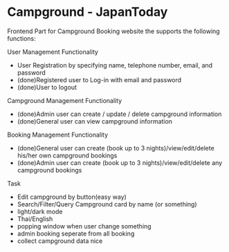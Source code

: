 # Campground - JapanToday

Frontend Part for Campground Booking website the supports the following functions:

User Management Functionality
- User Registration by specifying name, telephone number, email, and password
- (done)Registered user to Log-in with email and password
- (done)User to logout

Campground Management Functionality
- (done)Admin user can create / update / delete campground information
- (done)General user can view campground information

Booking Management Functionality
- (done)General user can create (book up to 3 nights)/view/edit/delete his/her own campground bookings
- (done)Admin user can create (book up to 3 nights)/view/edit/delete any campground bookings

Task
- Edit campground by button(easy way)
- Search/Filter/Query Campground card by name (or something)
- light/dark mode
- Thai/English
- popping window when user change something
- admin booking seperate from all booking
- collect campground data nice